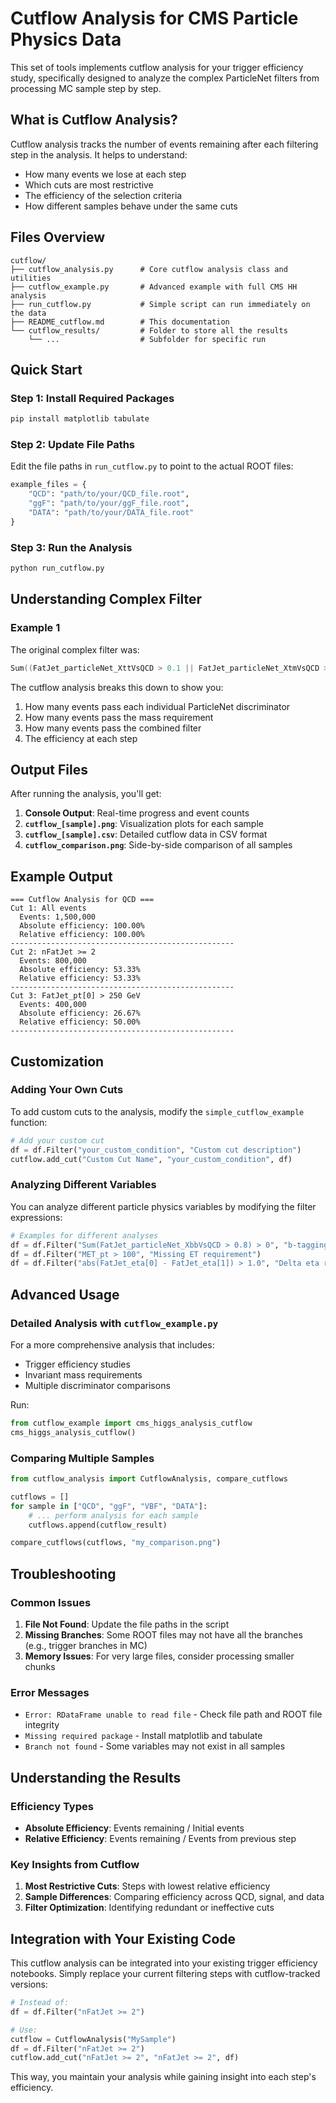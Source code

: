 # Cutflow Analysis for CMS Particle Physics Data

This set of tools implements cutflow analysis for your trigger efficiency study, specifically designed to analyze the complex ParticleNet filters from processing MC sample step by step.

## What is Cutflow Analysis?

Cutflow analysis tracks the number of events remaining after each filtering step in the analysis. It helps to understand:
- How many events we lose at each step
- Which cuts are most restrictive
- The efficiency of the selection criteria
- How different samples behave under the same cuts

## Files Overview
```
cutflow/
├── cutflow_analysis.py      # Core cutflow analysis class and utilities
├── cutflow_example.py       # Advanced example with full CMS HH analysis
├── run_cutflow.py           # Simple script can run immediately on the data
├── README_cutflow.md        # This documentation
└── cutflow_results/         # Folder to store all the results
	└── ...                  # Subfolder for specific run

```

## Quick Start

### Step 1: Install Required Packages
```bash
pip install matplotlib tabulate
```

### Step 2: Update File Paths
Edit the file paths in `run_cutflow.py` to point to the actual ROOT files:

```python
example_files = {
    "QCD": "path/to/your/QCD_file.root",
    "ggF": "path/to/your/ggF_file.root", 
    "DATA": "path/to/your/DATA_file.root"
}
```

### Step 3: Run the Analysis
```bash
python run_cutflow.py
```

## Understanding Complex Filter
### Example 1
The original complex filter was:
```cpp
Sum((FatJet_particleNet_XttVsQCD > 0.1 || FatJet_particleNet_XtmVsQCD > 0.1 || FatJet_particleNet_XteVsQCD > 0.1) && (FatJet_mass > 30)) > 0
```

The cutflow analysis breaks this down to show you:
1. How many events pass each individual ParticleNet discriminator
2. How many events pass the mass requirement
3. How many events pass the combined filter
4. The efficiency at each step

## Output Files

After running the analysis, you'll get:

1. **Console Output**: Real-time progress and event counts
2. **`cutflow_[sample].png`**: Visualization plots for each sample
3. **`cutflow_[sample].csv`**: Detailed cutflow data in CSV format
4. **`cutflow_comparison.png`**: Side-by-side comparison of all samples

## Example Output

```
=== Cutflow Analysis for QCD ===
Cut 1: All events
  Events: 1,500,000
  Absolute efficiency: 100.00%
  Relative efficiency: 100.00%
--------------------------------------------------
Cut 2: nFatJet >= 2
  Events: 800,000
  Absolute efficiency: 53.33%
  Relative efficiency: 53.33%
--------------------------------------------------
Cut 3: FatJet_pt[0] > 250 GeV
  Events: 400,000
  Absolute efficiency: 26.67%
  Relative efficiency: 50.00%
--------------------------------------------------
```

## Customization

### Adding Your Own Cuts

To add custom cuts to the analysis, modify the `simple_cutflow_example` function:

```python
# Add your custom cut
df = df.Filter("your_custom_condition", "Custom cut description")
cutflow.add_cut("Custom Cut Name", "your_custom_condition", df)
```

### Analyzing Different Variables

You can analyze different particle physics variables by modifying the filter expressions:

```python
# Examples for different analyses
df = df.Filter("Sum(FatJet_particleNet_XbbVsQCD > 0.8) > 0", "b-tagging requirement")
df = df.Filter("MET_pt > 100", "Missing ET requirement")
df = df.Filter("abs(FatJet_eta[0] - FatJet_eta[1]) > 1.0", "Delta eta requirement")
```

## Advanced Usage

### Detailed Analysis with `cutflow_example.py`

For a more comprehensive analysis that includes:
- Trigger efficiency studies
- Invariant mass requirements
- Multiple discriminator comparisons

Run:
```python
from cutflow_example import cms_higgs_analysis_cutflow
cms_higgs_analysis_cutflow()
```

### Comparing Multiple Samples

```python
from cutflow_analysis import CutflowAnalysis, compare_cutflows

cutflows = []
for sample in ["QCD", "ggF", "VBF", "DATA"]:
    # ... perform analysis for each sample
    cutflows.append(cutflow_result)

compare_cutflows(cutflows, "my_comparison.png")
```

## Troubleshooting

### Common Issues

1. **File Not Found**: Update the file paths in the script
2. **Missing Branches**: Some ROOT files may not have all the branches (e.g., trigger branches in MC)
3. **Memory Issues**: For very large files, consider processing smaller chunks

### Error Messages

- `Error: RDataFrame unable to read file` - Check file path and ROOT file integrity
- `Missing required package` - Install matplotlib and tabulate
- `Branch not found` - Some variables may not exist in all samples

## Understanding the Results

### Efficiency Types

- **Absolute Efficiency**: Events remaining / Initial events
- **Relative Efficiency**: Events remaining / Events from previous step

### Key Insights from Cutflow

1. **Most Restrictive Cuts**: Steps with lowest relative efficiency
2. **Sample Differences**: Comparing efficiency across QCD, signal, and data
3. **Filter Optimization**: Identifying redundant or ineffective cuts

## Integration with Your Existing Code

This cutflow analysis can be integrated into your existing trigger efficiency notebooks. Simply replace your current filtering steps with cutflow-tracked versions:

```python
# Instead of:
df = df.Filter("nFatJet >= 2")

# Use:
cutflow = CutflowAnalysis("MySample")
df = df.Filter("nFatJet >= 2")
cutflow.add_cut("nFatJet >= 2", "nFatJet >= 2", df)
```

This way, you maintain your analysis while gaining insight into each step's efficiency.
